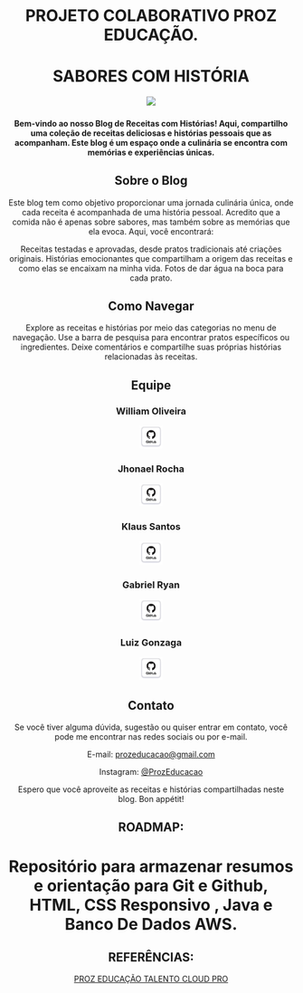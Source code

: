 <span align="center">

  # PROJETO COLABORATIVO PROZ EDUCAÇÃO.

  # SABORES COM HISTÓRIA
</span>
<div align="center">
<img src="https://github.com/willdev-crypto/blog/assets/137120025/143d9092-e2d1-4721-a2fd-7b2f66608631" width="300px" />



<h4>Bem-vindo ao nosso Blog de Receitas com Histórias! Aqui, compartilho uma coleção de receitas deliciosas e histórias pessoais que as acompanham. Este blog é um espaço onde a culinária se encontra com memórias e experiências únicas.</h4>

## Sobre o Blog

Este blog tem como objetivo proporcionar uma jornada culinária única, onde cada receita é acompanhada de uma história pessoal. Acredito que a comida não é apenas sobre sabores, mas também sobre as memórias que ela evoca. Aqui, você encontrará:

Receitas testadas e aprovadas, desde pratos tradicionais até criações originais.
Histórias emocionantes que compartilham a origem das receitas e como elas se encaixam na minha vida.
Fotos de dar água na boca para cada prato.

## Como Navegar

Explore as receitas e histórias por meio das categorias no menu de navegação.
Use a barra de pesquisa para encontrar pratos específicos ou ingredientes.
Deixe comentários e compartilhe suas próprias histórias relacionadas às receitas.

## Equipe
<!-- Em desenvolvimento -->
 <span> 
  <h3>William Oliveira</h3> <a href="https://github.com/willdev-crypto"> <img src="./logo/github.png" width="40" /></a>
                            
   
  <h3>Jhonael Rocha</h3> <a href="https://github.com/JhonaelRocha"> <img src="./logo/github.png" width="40" /></a>
  <h3>Klaus Santos</h3> <a href="https://github.com/JKlausSantos"> <img src="./logo/github.png" width="40" /></a>
  <h3>Gabriel Ryan</h3> <a href="https://github.com/SrGabrielRyan"> <img src="./logo/github.png" width="40" /></a>
  <h3>Luiz Gonzaga</h3> <a href="https://github.com/lulavalenca"> <img src="./logo/github.png" width="40" /></a>
  
   </span>
<!-- Em desenvolvimento -->

## Contato

Se você tiver alguma dúvida, sugestão ou quiser entrar em contato, você pode me encontrar nas redes sociais ou por e-mail.

 E-mail: [prozeducacao@gmail.com](mailto:seu@email.com)

Instagram: [@ProzEducacao](https://www.instagram.com/seu_usuario/)

Espero que você aproveite as receitas e histórias compartilhadas neste blog. Bon appétit!




## ROADMAP:


# Repositório para armazenar resumos e orientação para Git e Github, HTML, CSS Responsivo , Java e Banco De Dados AWS. 

##  REFERÊNCIAS:
 [PROZ EDUCAÇÃO TALENTO CLOUD PRO](https://pages.prozeducacao.com.br/lp-proz-tecnologia-talento-cloud)
